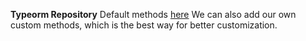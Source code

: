 **Typeorm Repository**
Default methods [here](https://typeorm.delightful.studio/classes/_repository_repository_.repository.html)
We can also add our own custom methods, which is the best way for better customization.
